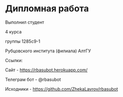 # Дипломная работа

Выполнил студент

4 курса

группы 1285с9-1

Рубцовского института (филиала) АлтГУ

Ссылки:

Сайт - https://rbasubot.herokuapp.com/

Телеграм бот - @rbasubot

Исходники - https://github.com/ZhekaLavrov/rbasubot


